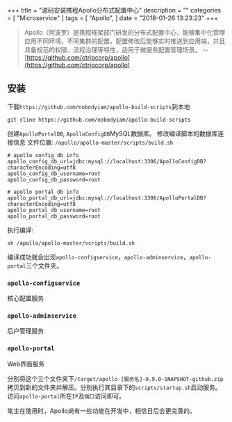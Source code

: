 +++
title = "源码安装携程Apollo分布式配置中心"
description = ""
categories = [
    "Microservice"
]
tags = [
    "Apollo",
]
date = "2018-01-26 13:23:23"
+++

> Apollo（阿波罗）是携程框架部门研发的分布式配置中心，能够集中化管理应用不同环境、不同集群的配置，配置修改后能够实时推送到应用端，并且具备规范的权限、流程治理等特性，适用于微服务配置管理场景。 --[https://github.com/ctripcorp/apollo](https://github.com/ctripcorp/apollo)

## 安装
下载`https://github.com/nobodyiam/apollo-build-scripts`到本地
```shell
git cline https://github.com/nobodyiam/apollo-build-scripts
```

创建`ApolloPortalDB`, `ApolloConfigDB`MySQL数据库。
修改编译脚本的数据库连接信息
文件位置: `/apollo/apollo-master/scripts/build.sh`

```shell
# apollo config db info
apollo_config_db_url=jdbc:mysql://localhost:3306/ApolloConfigDB?characterEncoding=utf8
apollo_config_db_username=root
apollo_config_db_password=root

# apollo portal db info
apollo_portal_db_url=jdbc:mysql://localhost:3306/ApolloPortalDB?characterEncoding=utf8
apollo_portal_db_username=root
apollo_portal_db_password=root
```
执行编译:
```shell
sh /apollo/apollo-master/scripts/build.sh
```

编译成功就会出现`apollo-configservice`，`apollo-adminservice`，`apollo-portal`三个文件夹。

### `apollo-configservice`
核心配置服务
### `apollo-adminservice`
后户管理服务
### `apollo-portal`
Web界面服务

分别将这个三个文件夹下`/target/apollo-[服务名]-0.9.0-SNAPSHOT-github.zip`拷贝到新的文件夹并解压。分别执行其目录下的`scripts/startup.sh`启动服务。
访问`apollo-portal`所在`IP`及`端口`访问即可。

笔主在使用时，Apollo尚有一些功能在开发中，相信日后会更完善的。
